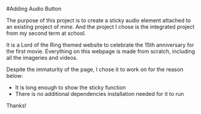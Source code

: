 #Adding Audio Button

The purpose of this project is to create a sticky audio element attached to an existing project of mine. And the project I chose is the integrated project from my second term at school. 

It is a Lord of the Ring themed website to celebrate the 15th anniversary for the first movie. Everything on this webpage is made from scratch, including all the imageries and videos.

Despite the immaturity of the page, I chose it to work on for the reason below:

* It is long enough to show the sticky function
* There is no additional dependencies installation needed for it to run

Thanks!